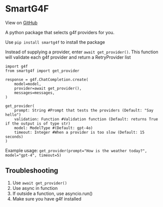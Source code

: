 # SmartG4F
View on [GitHub](https://github.com/grandguyjs/smartg4f)

A python package that selects g4f providers for you.

Use `pip install smartg4f` to install the package

Instead of supplying a provider, enter `await get_provider()`.
This function will validate each g4f provider and return a RetryProvider list

```
import g4f
from smartg4f import get_provider

response = g4f.ChatCompletion.create(
    model=model,
    provider=await get_provider(),
    messages=messages,
)
```

```
get_provider(
    prompt: String #Prompt that tests the providers (Default: "Say hello")
    validation: Function #Validation function (Default: returns True if the output is of type str)
    model: ModelType #(Default: gpt-4o)
    timeout: Integer #When a provider is too slow (Default: 15 seconds)
)
```

Example usage:
```get_provider(prompt="How is the weather today?", model="gpt-4", timeout=5)```

## Troubleshooting
1. Use `await get_provider()`
2. Use async in function
3. If outside a function, use asyncio.run()
4. Make sure you have g4f installed